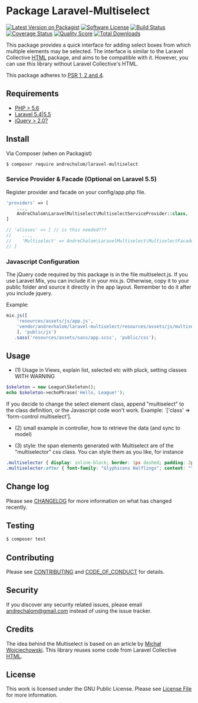 # Package Laravel-Multiselect

[![Latest Version on Packagist][ico-version]][link-packagist]
[![Software License][ico-license]](LICENSE)
[![Build Status][ico-travis]][link-travis]
[![Coverage Status][ico-scrutinizer]][link-scrutinizer]
[![Quality Score][ico-code-quality]][link-code-quality]
[![Total Downloads][ico-downloads]][link-downloads]

This package provides a quick interface for adding select boxes from which multiple elements may be selected.
The interface is similar to the Laravel Collective [HTML](https://github.com/LaravelCollective/html/) package,
and aims to be compatible with it. However, you can use this library without Laravel Collective's HTML.

This package adheres to [PSR 1, 2 and 4](http://www.php-fig.org/psr/).

## Requirements

- [PHP > 5.6](http://php.net)
- [Laravel 5.4|5.5](https://github.com/laravel/framework)
- [jQuery > 2.0?](http://jquery.com)

## Install

Via Composer (when on Packagist)

``` bash
$ composer require andrechalom/laravel-multiselect
```

### Service Provider & Facade (Optional on Laravel 5.5)

Register provider and facade on your config/app.php file.

```php
'providers' => [
    ...,
    AndreChalom\LaravelMultiselect\MultiselectServiceProvider::class,
]

// 'aliases' => [ // is this needed???
//    ...,
//    'Multiselect' => AndreChalom\LaravelMultiselect\MultiselectFacade::class,
// ]
```

### Javascript Configuration

The jQuery code required by this package is in the file multiselect.js. If you use Laravel Mix, you can include it
in your mix.js. Otherwise, copy it to your public folder and source it directly in the app layout. 
Remember to do it after you include jquery.

Example:

```js
mix.js([
    'resources/assets/js/app.js',
    'vendor/andrechalom/laravel-multiselect/resources/assets/js/multiselect.js',
    ], 'public/js')
   .sass('resources/assets/sass/app.scss', 'public/css');
```

## Usage

- (1) Usage in Views, explain list, selected etc with pluck, setting classes WITH WARNING
``` php
$skeleton = new League\Skeleton();
echo $skeleton->echoPhrase('Hello, League!');
```

If you decide to change the select element class, append "multiselect" to the class definition, or the Javascript code
won't work. Example: `['class' => 'form-control multiselect'].

- (2) small example in controller, how to retrieve the data (and sync to model)

- (3) style: the span elements generated with Multiselect are of the "multiselector" css class. You can style them as you like, for instance

```css
.multiselector { display: inline-block; border: 1px dashed; padding: 2px; margin: 5px; cursor: pointer; }
.multiselector:after { font-family: "Glyphicons Halflings"; content: "\e014"; padding-left: 3px; }
```

## Change log

Please see [CHANGELOG](CHANGELOG.md) for more information on what has changed recently.

## Testing

``` bash
$ composer test
```

## Contributing

Please see [CONTRIBUTING](CONTRIBUTING.md) and [CODE_OF_CONDUCT](CODE_OF_CONDUCT.md) for details.

## Security

If you discover any security related issues, please email andrechalom@gmail.com instead of using the issue tracker.

## Credits

The idea behind the Multiselect is based on an article by [Michał Wojciechowski](http://odyniec.net/articles/multiple-select-fields/). This library reuses some code from Laravel Collective [HTML](https://github.com/LaravelCollective/html/).

## License

This work is licensed under the GNU Public License. Please see [License File](LICENSE) for more information.

[ico-version]: https://img.shields.io/packagist/v/:vendor/:package_name.svg?style=flat-square
[ico-license]: https://img.shields.io/badge/license-MIT-brightgreen.svg?style=flat-square
[ico-travis]: https://img.shields.io/travis/:vendor/:package_name/master.svg?style=flat-square
[ico-scrutinizer]: https://img.shields.io/scrutinizer/coverage/g/:vendor/:package_name.svg?style=flat-square
[ico-code-quality]: https://img.shields.io/scrutinizer/g/:vendor/:package_name.svg?style=flat-square
[ico-downloads]: https://img.shields.io/packagist/dt/:vendor/:package_name.svg?style=flat-square

[link-packagist]: https://packagist.org/packages/:vendor/:package_name
[link-travis]: https://travis-ci.org/:vendor/:package_name
[link-scrutinizer]: https://scrutinizer-ci.com/g/:vendor/:package_name/code-structure
[link-code-quality]: https://scrutinizer-ci.com/g/:vendor/:package_name
[link-downloads]: https://packagist.org/packages/:vendor/:package_name
[link-author]: https://github.com/:author_username
[link-contributors]: ../../contributors
